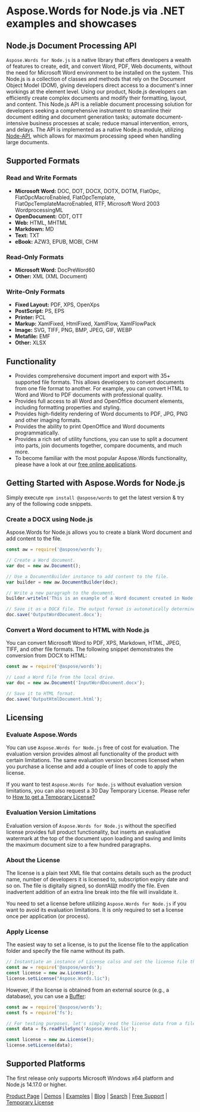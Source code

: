 # Aspose.Words for Node.js via .NET examples and showcases

## Node.js Document Processing API
`Aspose.Words for Node.js` is a native library that offers developers a wealth of features to create, edit, and convert Word, PDF, Web documents, without the need for Microsoft Word environment to be installed on the system. This Node.js is a collection of classes and methods that rely on the Document Object Model (DOM), giving developers direct access to a document's inner workings at the element level. Using our product, Node.js developers can efficiently create complex documents and modify their formatting, layout, and content. This Node.js API is a reliable document processing solution for developers seeking a comprehensive instrument to streamline their document editing and document generation tasks; automate document-intensive business processes at scale; reduce manual intervention, errors, and delays.
The API is implemented as a native Node.js module, utilizing [Node-API](https://nodejs.org/api/n-api.html), which allows for maximum processing speed when handling large documents.

## Supported Formats

### Read and Write Formats
- **Microsoft Word:** DOC, DOT, DOCX, DOTX, DOTM, FlatOpc, FlatOpcMacroEnabled, FlatOpcTemplate, FlatOpcTemplateMacroEnabled, RTF, Microsoft Word 2003 WordprocessingML
- **OpenDocument:** ODT, OTT
- **Web:** HTML, MHTML
- **Markdown:** MD
- **Text:** TXT
- **eBook:** AZW3, EPUB, MOBI, CHM

### Read-Only Formats
- **Microsoft Word:** DocPreWord60
- **Other:** XML (XML Document)

### Write-Only Formats
- **Fixed Layout:** PDF, XPS, OpenXps
- **PostScript:** PS, EPS
- **Printer:** PCL
- **Markup:** XamlFixed, HtmlFixed, XamlFlow, XamlFlowPack
- **Image:** SVG, TIFF, PNG, BMP, JPEG, GIF, WEBP
- **Metafile:** EMF
- **Other:** XLSX

## Functionality
- Provides comprehensive document import and export with 35+ supported file formats. This allows developers to convert documents from one file format to another. For example, you can convert HTML to Word and Word to PDF documents with professional quality.
- Provides full access to all Word and OpenOffice document elements, including formatting properties and styling.
- Provides high-fidelity rendering of Word documents to PDF, JPG, PNG and other imaging formats.
- Provides the ability to print OpenOffice and Word documents programmatically.
- Provides a rich set of utility functions, you can use to split a document into parts, join documents together, compare documents, and much more.
- To become familiar with the most popular Aspose.Words functionality, please have a look at our [free online applications](https://products.aspose.app/words/family).


## Getting Started with Aspose.Words for Node.js
Simply execute `npm install @aspose/words` to get the latest version & try any of the following code snippets.

### Create a DOCX using Node.js
Aspose.Words for Node.js allows you to create a blank Word document and add content to the file.
```js
const aw = require('@aspose/words');

// Create a Word document.
var doc = new aw.Document();

// Use a DocumentBuilder instance to add content to the file.
var builder = new aw.DocumentBuilder(doc);

// Write a new paragraph to the document.
builder.writeln('This is an example of a Word document created in Node.js');

// Save it as a DOCX file. The output format is automatically determined by the filename extension.
doc.save('OutputWordDocument.docx');
```

### Convert a Word document to HTML with Node.js
You can convert Microsoft Word to PDF, XPS, Markdown, HTML, JPEG, TIFF, and other file formats. The following snippet demonstrates the conversion from DOCX to HTML:
```js
const aw = require('@aspose/words');

// Load a Word file from the local drive.
var doc = new aw.Document('InputWordDocument.docx');

// Save it to HTML format.
doc.save('OutputHtmlDocument.html');
```

## Licensing

### Evaluate Aspose.Words
You can use `Aspose.Words for Node.js` free of cost for evaluation. The evaluation version provides almost all functionality of the product with certain limitations. The same evaluation version becomes licensed when you purchase a license and add a couple of lines of code to apply the license.

If you want to test `Aspose.Words for Node.js` without evaluation version limitations, you can also request a 30 Day Temporary License. Please refer to [How to get a Temporary License?](https://purchase.aspose.com/temporary-license/)

### Evaluation Version Limitations 
Evaluation version of `Aspose.Words for Node.js` without the specified license provides full product functionality, but inserts an evaluative watermark at the top of the document upon loading and saving and limits the maximum document size to a few hundred paragraphs.

### About the License
The license is a plain text XML file that contains details such as the product name, number of developers it is licensed to, subscription expiry date and so on. The file is digitally signed, so donтАЩt modify the file. Even inadvertent addition of an extra line break into the file will invalidate it.

You need to set a license before utilizing `Aspose.Words for Node.js` if you want to avoid its evaluation limitations. It is only required to set a license once per application (or process).

### Apply License 
The easiest way to set a license, is to put the license file to the application folder and specify the file name without its path.
```js
// Instantiate an instance of License calss and set the license file through its path
const aw = require('@aspose/words');
const license = new aw.License();
license.setLicense("Aspose.Words.lic");
```

However, if the license is obtained from an external source (e.g., a database), you can use a [Buffer](https://nodejs.org/api/buffer.html#buffer):
```js
const aw = require('@aspose/words');
const fs = require('fs');

// For testing purposes, let's simply read the license data from a file.
const data = fs.readFileSync('Aspose.Words.lic');

const license = new aw.License();
license.setLicense(data);
```

## Supported Platforms
The first release only supports Microsoft Windows x64 platform and Node.js 14.17.0 or higher.

[Product Page](https://products.aspose.com/words/nodejs-net/) | [Demos](https://products.aspose.app/words/family) | [Examples](https://github.com/aspose-words/Aspose.Words-for-Node.js-via-.NET/tree/main/ApiExamples) | [Blog](https://blog.aspose.com/category/words/) | [Search](https://search.aspose.com/) | [Free Support](https://forum.aspose.com/c/words) | [Temporary License](https://purchase.aspose.com/temporary-license)